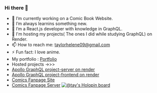 ### Hi there 👋


- 🔭 I’m currently working on a Comic Book Website.
- 🌱 I’m always learnins something new.
- 👯 I’m a React.js developer with knowledge in GraphQL.
- 💬 I'm hosting my projects( The ones I did while studying GraphQL) on Render. 
- 📫 How to reach me: taylorhelene09@gmail.com
- ⚡ Fun fact: I love anime.
-  My portfolio :  [Portfolio](https://taylorhelene.github.io/Chemtai-s_portfolio/)
-  Hosted projects ->>>
-  [Apollo GraphQL project-server on render](https://server-80vk.onrender.com)
-  [Apollo GraphQL project-frontend on render](https://trial-azpj.onrender.com)
-  [Comics Fanpage Site](https://comic-xyqz.onrender.com)
-  [Comics Fanpage Server](https://mmm-pr5e.onrender.com)
[![@tay's Holopin board](https://holopin.me/tay)](https://holopin.io/@tay)

